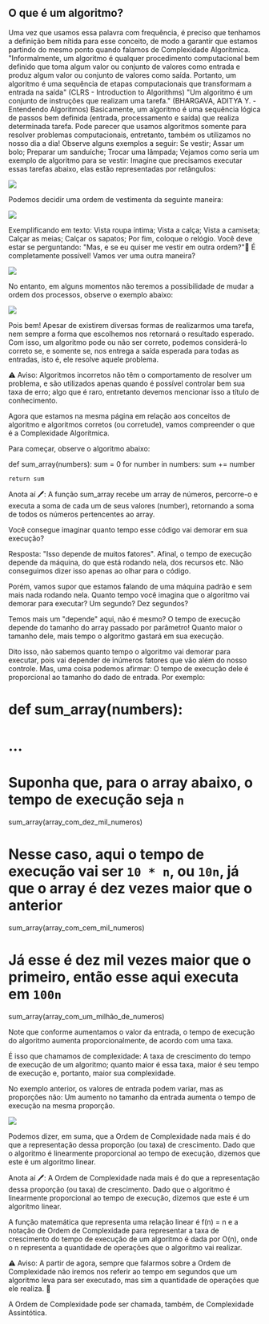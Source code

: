 ## O que é um algoritmo?

Uma vez que usamos essa palavra com frequência, é preciso que tenhamos a definição bem nítida para esse conceito, de modo a garantir que estamos partindo do mesmo ponto quando falamos de Complexidade Algorítmica.
"Informalmente, um algoritmo é qualquer procedimento computacional bem definido que toma algum valor ou conjunto de valores como entrada e produz algum valor ou conjunto de valores como saída. Portanto, um algoritmo é uma sequência de etapas computacionais que transformam a entrada na saída" (CLRS - Introduction to Algorithms)
"Um algoritmo é um conjunto de instruções que realizam uma tarefa." (BHARGAVA, ADITYA Y. - Entendendo Algoritmos)
Basicamente, um algoritmo é uma sequência lógica de passos bem definida (entrada, processamento e saída) que realiza determinada tarefa.
Pode parecer que usamos algoritmos somente para resolver problemas computacionais, entretanto, também os utilizamos no nosso dia a dia! Observe alguns exemplos a seguir:
Se vestir;
Assar um bolo;
Preparar um sanduíche;
Trocar uma lâmpada;
Vejamos como seria um exemplo de algoritmo para se vestir:
Imagine que precisamos executar essas tarefas abaixo, elas estão representadas por retângulos:

<img src = 'vestir.jpg'/>

Podemos decidir uma ordem de vestimenta da seguinte maneira:

<img src = 'vestir2.jpg'/>

Exemplificando em texto:
Vista roupa íntima;
Vista a calça;
Vista a camiseta;
Calçar as meias;
Calçar os sapatos;
Por fim, coloque o relógio.
Você deve estar se perguntando: "Mas, e se eu quiser me vestir em outra ordem?"🤔
É completamente possível!
Vamos ver uma outra maneira?

<img src = 'vestir3.jpg'/>

No entanto, em alguns momentos não teremos a possibilidade de mudar a ordem dos processos, observe o exemplo abaixo:

<img src = 'vestir4.jpg'/>

Pois bem! Apesar de existirem diversas formas de realizarmos uma tarefa, nem sempre a forma que escolhemos nos retornará o resultado esperado. Com isso, um algoritmo pode ou não ser correto, podemos considerá-lo correto se, e somente se, nos entrega a saída esperada para todas as entradas, isto é, ele resolve aquele problema.

⚠️ Aviso: Algoritmos incorretos não têm o comportamento de resolver um problema, e são utilizados apenas quando é possível controlar bem sua taxa de erro; algo que é raro, entretanto devemos mencionar isso a título de conhecimento.

Agora que estamos na mesma página em relação aos conceitos de algoritmo e algoritmos corretos (ou corretude), vamos compreender o que é a Complexidade Algorítmica.

Para começar, observe o algoritmo abaixo:

def sum_array(numbers):
sum = 0
for number in numbers:
sum += number

    return sum

Anota aí 🖊: A função sum_array recebe um array de números, percorre-o e executa a soma de cada um de seus valores (number), retornando a soma de todos os números pertencentes ao array.

Você consegue imaginar quanto tempo esse código vai demorar em sua execução?

Resposta: "Isso depende de muitos fatores". Afinal, o tempo de execução depende da máquina, do que está rodando nela, dos recursos etc. Não conseguimos dizer isso apenas ao olhar para o código.

Porém, vamos supor que estamos falando de uma máquina padrão e sem mais nada rodando nela. Quanto tempo você imagina que o algoritmo vai demorar para executar? Um segundo? Dez segundos?

Temos mais um "depende" aqui, não é mesmo? O tempo de execução depende do tamanho do array passado por parâmetro! Quanto maior o tamanho dele, mais tempo o algoritmo gastará em sua execução.

Dito isso, não sabemos quanto tempo o algoritmo vai demorar para executar, pois vai depender de inúmeros fatores que vão além do nosso controle. Mas, uma coisa podemos afirmar: O tempo de execução dele é proporcional ao tamanho do dado de entrada. Por exemplo:

# def sum_array(numbers):

# ...

# Suponha que, para o array abaixo, o tempo de execução seja `n`

sum_array(array_com_dez_mil_numeros)

# Nesse caso, aqui o tempo de execução vai ser `10 * n`, ou `10n`, já que o array é dez vezes maior que o anterior

sum_array(array_com_cem_mil_numeros)

# Já esse é dez mil vezes maior que o primeiro, então esse aqui executa em `100n`

sum_array(array_com_um_milhão_de_numeros)

Note que conforme aumentamos o valor da entrada, o tempo de execução do algoritmo aumenta proporcionalmente, de acordo com uma taxa.

É isso que chamamos de complexidade: A taxa de crescimento do tempo de execução de um algoritmo; quanto maior é essa taxa, maior é seu tempo de execução e, portanto, maior sua complexidade.

No exemplo anterior, os valores de entrada podem variar, mas as proporções não: Um aumento no tamanho da entrada aumenta o tempo de execução na mesma proporção.

<img src= 'complexidade-linear' />

Podemos dizer, em suma, que a Ordem de Complexidade nada mais é do que a representação dessa proporção (ou taxa) de crescimento. Dado que o algoritmo é linearmente proporcional ao tempo de execução, dizemos que este é um algoritmo linear.

Anota aí 🖊: A Ordem de Complexidade nada mais é do que a representação dessa proporção (ou taxa) de crescimento. Dado que o algoritmo é linearmente proporcional ao tempo de execução, dizemos que este é um algoritmo linear.

A função matemática que representa uma relação linear é f(n) = n e a notação de Ordem de Complexidade para representar a taxa de crescimento do tempo de execução de um algoritmo é dada por O(n), onde o n representa a quantidade de operações que o algoritmo vai realizar.

⚠️ Aviso: A partir de agora, sempre que falarmos sobre a Ordem de Complexidade não iremos nos referir ao tempo em segundos que um algoritmo leva para ser executado, mas sim a quantidade de operações que ele realiza. 🙂

A Ordem de Complexidade pode ser chamada, também, de Complexidade Assintótica.
